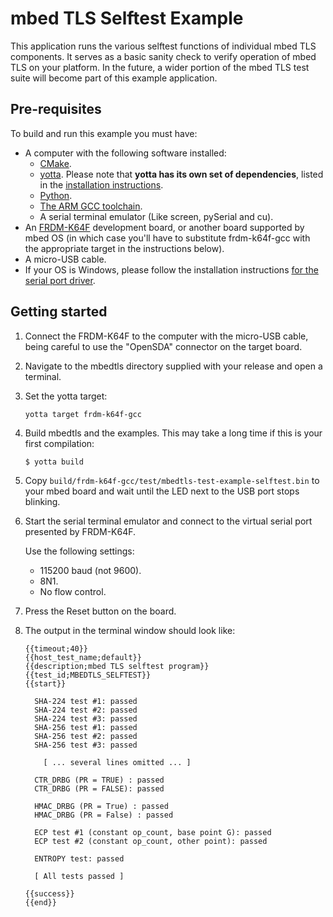 # mbed TLS Selftest Example

This application runs the various selftest functions of individual mbed TLS components. It serves as a basic sanity check to verify operation of mbed TLS on your platform. In the future, a wider portion of the mbed TLS test suite will become part of this example application.

## Pre-requisites

To build and run this example you must have:

* A computer with the following software installed:
  * [CMake](http://www.cmake.org/download/).
  * [yotta](https://github.com/ARMmbed/yotta). Please note that **yotta has its own set of dependencies**, listed in the [installation instructions](http://armmbed.github.io/yotta/#installing-on-windows).
  * [Python](https://www.python.org/downloads/).
  * [The ARM GCC toolchain](https://launchpad.net/gcc-arm-embedded).
  * A serial terminal emulator (Like screen, pySerial and cu).
* An [FRDM-K64F](http://developer.mbed.org/platforms/FRDM-K64F/) development board, or another board supported by mbed OS (in which case you'll have to substitute frdm-k64f-gcc with the appropriate target in the instructions below).
* A micro-USB cable.
* If your OS is Windows, please follow the installation instructions [for the serial port driver](https://developer.mbed.org/handbook/Windows-serial-configuration).

## Getting started

1. Connect the FRDM-K64F to the computer with the micro-USB cable, being careful to use the "OpenSDA" connector on the target board.

2. Navigate to the mbedtls directory supplied with your release and open a terminal.

3. Set the yotta target:

    ```
    yotta target frdm-k64f-gcc
    ```

4. Build mbedtls and the examples. This may take a long time if this is your first compilation:

    ```
    $ yotta build
    ```

5. Copy `build/frdm-k64f-gcc/test/mbedtls-test-example-selftest.bin` to your mbed board and wait until the LED next to the USB port stops blinking.

6. Start the serial terminal emulator and connect to the virtual serial port presented by FRDM-K64F. 

   Use the following settings:

    * 115200 baud (not 9600).
    * 8N1.
    * No flow control.

7. Press the Reset button on the board.

8. The output in the terminal window should look like:

    ```
    {{timeout;40}}
    {{host_test_name;default}}
    {{description;mbed TLS selftest program}}
    {{test_id;MBEDTLS_SELFTEST}}
    {{start}}

      SHA-224 test #1: passed
      SHA-224 test #2: passed
      SHA-224 test #3: passed
      SHA-256 test #1: passed
      SHA-256 test #2: passed
      SHA-256 test #3: passed

        [ ... several lines omitted ... ]

      CTR_DRBG (PR = TRUE) : passed
      CTR_DRBG (PR = FALSE): passed

      HMAC_DRBG (PR = True) : passed
      HMAC_DRBG (PR = False) : passed

      ECP test #1 (constant op_count, base point G): passed
      ECP test #2 (constant op_count, other point): passed

      ENTROPY test: passed

      [ All tests passed ]

    {{success}}
    {{end}}
    ```
